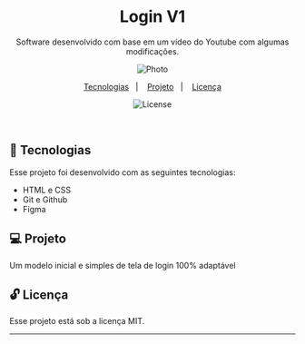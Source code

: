 <h1 align="center"> Login V1 </h1>

<p align="center">
Software desenvolvido com base em um vídeo do Youtube com algumas modificações.
</p>

<p align="center">
  <img alt="Photo" src="https://i.postimg.cc/mg9S7yJ7/Captura-de-tela-2024-06-11-221042.png">
</p>

<p align="center">
  <a href="#-tecnologias">Tecnologias</a>&nbsp;&nbsp;&nbsp;|&nbsp;&nbsp;&nbsp;
  <a href="#-projeto">Projeto</a>&nbsp;&nbsp;&nbsp;|&nbsp;&nbsp;&nbsp;
  <a href="#memo-licença">Licença</a>
</p>

<p align="center">
  <img alt="License" src="https://img.shields.io/static/v1?label=license&message=MIT&color=49AA26&labelColor=000000">
</p>

<br>

## 🚀 Tecnologias

Esse projeto foi desenvolvido com as seguintes tecnologias:

- HTML e CSS
- Git e Github
- Figma

## 💻 Projeto

Um modelo inicial e simples de tela de login 100% adaptável

## 🔓 Licença

Esse projeto está sob a licença MIT.

---

